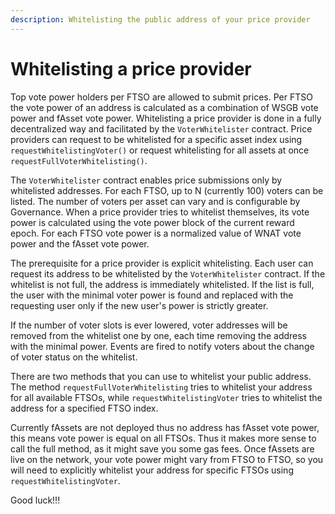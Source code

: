 ```yaml
---
description: Whitelisting the public address of your price provider
---
```


# Whitelisting a price provider

Top vote power holders per FTSO are allowed to submit prices. Per FTSO the vote power of an address is calculated as a combination of WSGB vote power and fAsset vote power. Whitelisting a price provider is done in a fully decentralized way and facilitated by the `VoterWhitelister` contract. Price providers can request to be whitelisted for a specific asset index using `requestWhitelistingVoter()` or request whitelisting for all assets at once `requestFullVoterWhitelisting()`.

The `VoterWhitelister` contract enables price submissions only by whitelisted addresses. For each FTSO, up to N (currently 100) voters can be listed. The number of voters per asset can vary and is configurable by Governance. When a price provider tries to whitelist themselves, its vote power is calculated using the vote power block of the current reward epoch. For each FTSO vote power is a normalized value of WNAT vote power and the fAsset vote power.

The prerequisite for a price provider is explicit whitelisting. Each user can request its address to be whitelisted by the `VoterWhitelister` contract. If the whitelist is not full, the address is immediately whitelisted. If the list is full, the user with the minimal voter power is found and replaced with the requesting user only if the new user's power is strictly greater.

If the number of voter slots is ever lowered, voter addresses will be removed from the whitelist one by one, each time removing the address with the minimal power. Events are fired to notify voters about the change of voter status on the whitelist.

There are two methods that you can use to whitelist your public address. The method `requestFullVoterWhitelisting` tries to whitelist your address for all available FTSOs, while `requestWhitelistingVoter` tries to whitelist the address for a specified FTSO index.

Currently fAssets are not deployed thus no address has fAsset vote power, this means vote power is equal on all FTSOs. Thus it makes more sense to call the full method, as it might save you some gas fees. Once fAssets are live on the network, your vote power might vary from FTSO to FTSO, so you will need to explicitly whitelist your address for specific FTSOs using `requestWhitelistingVoter`.

Good luck!!!
